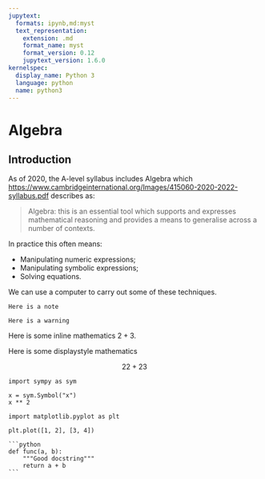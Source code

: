 ```yaml
---
jupytext:
  formats: ipynb,md:myst
  text_representation:
    extension: .md
    format_name: myst
    format_version: 0.12
    jupytext_version: 1.6.0
kernelspec:
  display_name: Python 3
  language: python
  name: python3
---
```



# Algebra

## Introduction

As of 2020, the A-level syllabus includes Algebra which
https://www.cambridgeinternational.org/Images/415060-2020-2022-syllabus.pdf
describes as:

> Algebra: this is an essential tool which supports and expresses mathematical
> reasoning and provides a means to generalise across a number of contexts.

In practice this often means:

- Manipulating numeric expressions;
- Manipulating symbolic expressions;
- Solving equations.

We can use a computer to carry out some of these techniques.

```{note}
Here is a note
```

```{warning}
Here is a warning
```


Here is some inline mathematics $2 + 3$.

Here is some displaystyle mathematics

$$22 + 23$$


```{code-cell} ipython3
import sympy as sym

x = sym.Symbol("x")
x ** 2
```

```{code-cell} ipython3
import matplotlib.pyplot as plt

plt.plot([1, 2], [3, 4])
```

````{toggle}
```python
def func(a, b):
    """Good docstring"""
    return a + b
```
````
